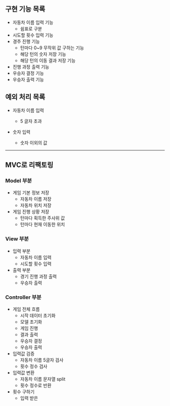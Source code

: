 ## 구현 기능 목록
* 자동차 이름 입력 기능
  * 쉼표로 구분
* 시도할 횟수 입력 기능
* 경주 진행 기능
  * 턴마다 0~9 무작위 값 구하는 기능
  * 해당 턴의 숫자 저장 기능
  * 해당 턴의 이동 결과 저장 기능
* 진행 과정 출력 기능
* 우승자 결정 기능
* 우승자 출력 기능

## 예외 처리 목록
* 자동차 이름 입력
  * 5 글자 초과

* 숫자 입력
  * 숫자 이외의 값

---
## MVC로 리팩토링
### Model 부분
* 게임 기본 정보 저장
  * 자동차 이름 저장
  * 자동차 위치 저장
* 게임 진행 상황 저장
  * 턴마다 획득한 주사위 값
  * 턴마다 현재 이동한 위치


### View 부분
* 입력 부분
  * 자동차 이름 입력
  * 시도할 횟수 입력
* 출력 부분
  * 경기 진행 과정 출력
  * 우승자 출력

### Controller 부분
* 게임 전체 흐름
  * 시작 데이터 초기화
  * 모델 초기화
  * 게임 진행
  * 결과 출력
  * 우승자 결정
  * 우승자 출력
* 입력값 검증
  * 자동차 이름 5글자 검사
  * 횟수 정수 검사
* 입력값 변환
  * 자동차 이름 문자열 split
  * 횟수 정수로 반환
* 횟수 구하기
  * 입력 받은 